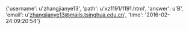 {'username': u'zhangjianye13', 'path': u'xz1191/1191.html', 'answer': u'B', 'email': u'zhangjianye13@mails.tsinghua.edu.cn', 'time': '2016-02-24:09:20:54'}
